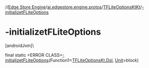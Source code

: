 //[Edge Store Engine](../../../index.md)/[ai.edgestore.engine.protos](../index.md)/[TFLiteOptionsKtKt](index.md)/[-initializetFLiteOptions](-initializet-f-lite-options.md)

# -initializetFLiteOptions

[androidJvm]\

final static &lt;ERROR CLASS&gt;[-initializetFLiteOptions](-initializet-f-lite-options.md)(Function1&lt;[TFLiteOptionsKt.Dsl](../-t-f-lite-options-kt/-dsl/index.md), [Unit](https://kotlinlang.org/api/latest/jvm/stdlib/kotlin/-unit/index.html)&gt;block)

